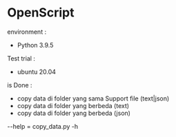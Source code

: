# OpenScript

environment : 
 - Python 3.9.5

Test trial : 
 -  ubuntu 20.04

is Done :
- copy data di folder yang sama Support file (text|json)
- copy data di folder yang berbeda (text)
- copy data di folder yang berbeda (json)

--help = copy_data.py -h
